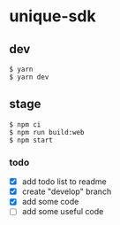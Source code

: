 # unique-sdk

## dev
```
$ yarn
$ yarn dev
```

## stage
```
$ npm ci
$ npm run build:web
$ npm start
```

### todo
- [x] add todo list to readme
- [x] create "develop" branch
- [x] add some code
- [ ] add some useful code
